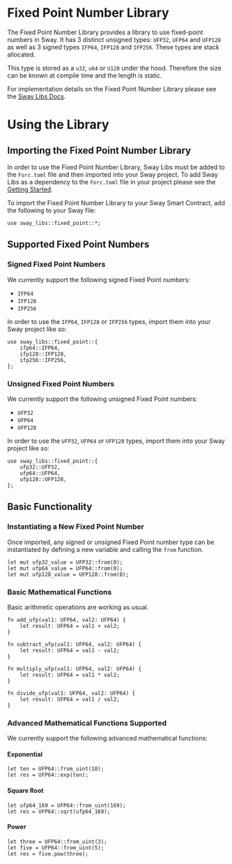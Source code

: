 # Fixed Point Number Library

The Fixed Point Number Library provides a library to use fixed-point numbers in Sway. It has 3 distinct unsigned types: `UFP32`, `UFP64` and `UFP128` as well as 3 signed types `IFP64`, `IFP128` and `IFP256`. These types are stack allocated.

This type is stored as a `u32`, `u64` or `U128` under the hood. Therefore the size can be known at compile time and the length is static. 

For implementation details on the Fixed Point Number Library please see the [Sway Libs Docs](https://fuellabs.github.io/sway-libs/master/sway_libs/fixed_point/index.html).

# Using the Library

## Importing the Fixed Point Number Library

In order to use the Fixed Point Number Library, Sway Libs must be added to the `Forc.toml` file and then imported into your Sway project. To add Sway Libs as a dependency to the `Forc.toml` file in your project please see the [Getting Started](../../../getting_started/index.md).

To import the Fixed Point Number Library to your Sway Smart Contract, add the following to your Sway file:

```sway
use sway_libs::fixed_point::*;
```

## Supported Fixed Point Numbers

### Signed Fixed Point Numbers

We currently support the following signed Fixed Point numbers:

- `IFP64`
- `IFP128`
- `IFP256`

In order to use the `IFP64`, `IFP128` or `IFP256` types, import them into your Sway project like so:

```sway
use sway_libs::fixed_point::{
    ifp64::IFP64,
    ifp128::IFP128,
    ifp256::IFP256,
};
```

### Unsigned Fixed Point Numbers

We currently support the following unsigned Fixed Point numbers:

- `UFP32`
- `UFP64`
- `UFP128`

In order to use the `UFP32`, `UFP64` or `UFP128` types, import them into your Sway project like so:

```sway
use sway_libs::fixed_point::{
    ufp32::UFP32,
    ufp64::UFP64,
    ufp128::UFP128,
};
```

## Basic Functionality

### Instantiating a New Fixed Point Number

Once imported, any signed or unsigned Fixed Point number type can be instantiated by defining a new variable and calling the `from` function.

```sway
let mut ufp32_value = UFP32::from(0);
let mut ufp64_value = UFP64::from(0);
let mut ufp128_value = UFP128::from(0);
```

### Basic Mathematical Functions

Basic arithmetic operations are working as usual.

```sway
fn add_ufp(val1: UFP64, val2: UFP64) {
    let result: UFP64 = val1 + val2;
}

fn subtract_ufp(val1: UFP64, val2: UFP64) {
    let result: UFP64 = val1 - val2;
}

fn multiply_ufp(val1: UFP64, val2: UFP64) {
    let result: UFP64 = val1 * val2;
}

fn divide_ufp(val1: UFP64, val2: UFP64) {
    let result: UFP64 = val1 / val2;
}
```

### Advanced Mathematical Functions Supported

We currently support the following advanced mathematical functions:

#### Exponential 

```sway
let ten = UFP64::from_uint(10);
let res = UFP64::exp(ten);
```

#### Square Root

```sway
let ufp64_169 = UFP64::from_uint(169);
let res = UFP64::sqrt(ufp64_169);
```

#### Power

```sway
let three = UFP64::from_uint(3);
let five = UFP64::from_uint(5);
let res = five.pow(three);
```